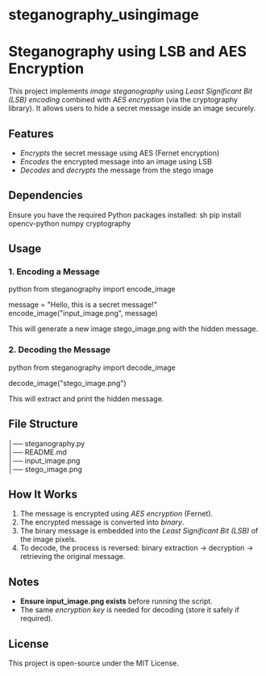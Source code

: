 # steganography_usingimage
# Steganography using LSB and AES Encryption

This project implements *image steganography* using *Least Significant Bit (LSB) encoding* combined with *AES encryption* (via the cryptography library). It allows users to hide a secret message inside an image securely.

## Features
- *Encrypts* the secret message using AES (Fernet encryption)
- *Encodes* the encrypted message into an image using LSB
- *Decodes* and *decrypts* the message from the stego image

## Dependencies
Ensure you have the required Python packages installed:
sh
pip install opencv-python numpy cryptography


## Usage

### 1. Encoding a Message
python
from steganography import encode_image

message = "Hello, this is a secret message!"
encode_image("input_image.png", message)

This will generate a new image stego_image.png with the hidden message.

### 2. Decoding the Message
python
from steganography import decode_image

decode_image("stego_image.png")

This will extract and print the hidden message.

## File Structure

│── steganography.py     
│── README.md            
│── input_image.png      
│── stego_image.png      

## How It Works
1. The message is encrypted using *AES encryption* (Fernet).
2. The encrypted message is converted into *binary*.
3. The binary message is embedded into the *Least Significant Bit (LSB)* of the image pixels.
4. To decode, the process is reversed: binary extraction → decryption → retrieving the original message.

## Notes
- **Ensure input_image.png exists** before running the script.
- The same *encryption key* is needed for decoding (store it safely if required).

## License
This project is open-source under the MIT License.
